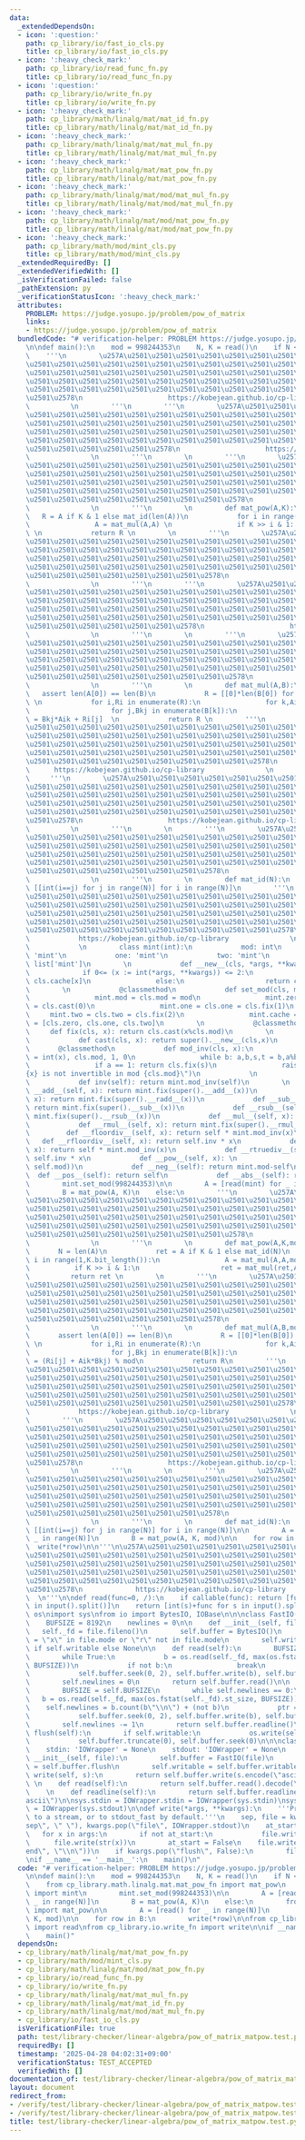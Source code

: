 ```yaml
---
data:
  _extendedDependsOn:
  - icon: ':question:'
    path: cp_library/io/fast_io_cls.py
    title: cp_library/io/fast_io_cls.py
  - icon: ':heavy_check_mark:'
    path: cp_library/io/read_func_fn.py
    title: cp_library/io/read_func_fn.py
  - icon: ':question:'
    path: cp_library/io/write_fn.py
    title: cp_library/io/write_fn.py
  - icon: ':heavy_check_mark:'
    path: cp_library/math/linalg/mat/mat_id_fn.py
    title: cp_library/math/linalg/mat/mat_id_fn.py
  - icon: ':heavy_check_mark:'
    path: cp_library/math/linalg/mat/mat_mul_fn.py
    title: cp_library/math/linalg/mat/mat_mul_fn.py
  - icon: ':heavy_check_mark:'
    path: cp_library/math/linalg/mat/mat_pow_fn.py
    title: cp_library/math/linalg/mat/mat_pow_fn.py
  - icon: ':heavy_check_mark:'
    path: cp_library/math/linalg/mat/mod/mat_mul_fn.py
    title: cp_library/math/linalg/mat/mod/mat_mul_fn.py
  - icon: ':heavy_check_mark:'
    path: cp_library/math/linalg/mat/mod/mat_pow_fn.py
    title: cp_library/math/linalg/mat/mod/mat_pow_fn.py
  - icon: ':heavy_check_mark:'
    path: cp_library/math/mod/mint_cls.py
    title: cp_library/math/mod/mint_cls.py
  _extendedRequiredBy: []
  _extendedVerifiedWith: []
  _isVerificationFailed: false
  _pathExtension: py
  _verificationStatusIcon: ':heavy_check_mark:'
  attributes:
    PROBLEM: https://judge.yosupo.jp/problem/pow_of_matrix
    links:
    - https://judge.yosupo.jp/problem/pow_of_matrix
  bundledCode: "# verification-helper: PROBLEM https://judge.yosupo.jp/problem/pow_of_matrix\n\
    \n\ndef main():\n    mod = 998244353\n    N, K = read()\n    if N < 10:\n    \
    \    '''\n        \u257A\u2501\u2501\u2501\u2501\u2501\u2501\u2501\u2501\u2501\
    \u2501\u2501\u2501\u2501\u2501\u2501\u2501\u2501\u2501\u2501\u2501\u2501\u2501\
    \u2501\u2501\u2501\u2501\u2501\u2501\u2501\u2501\u2501\u2501\u2501\u2501\u2501\
    \u2501\u2501\u2501\u2501\u2501\u2501\u2501\u2501\u2501\u2501\u2501\u2501\u2501\
    \u2501\u2501\u2501\u2501\u2501\u2501\u2501\u2501\u2501\u2501\u2501\u2501\u2501\
    \u2501\u2578\n                     https://kobejean.github.io/cp-library     \
    \          \n        '''\n        '''\n        \u257A\u2501\u2501\u2501\u2501\u2501\
    \u2501\u2501\u2501\u2501\u2501\u2501\u2501\u2501\u2501\u2501\u2501\u2501\u2501\
    \u2501\u2501\u2501\u2501\u2501\u2501\u2501\u2501\u2501\u2501\u2501\u2501\u2501\
    \u2501\u2501\u2501\u2501\u2501\u2501\u2501\u2501\u2501\u2501\u2501\u2501\u2501\
    \u2501\u2501\u2501\u2501\u2501\u2501\u2501\u2501\u2501\u2501\u2501\u2501\u2501\
    \u2501\u2501\u2501\u2501\u2501\u2578\n                     https://kobejean.github.io/cp-library\
    \               \n        '''\n        \n        '''\n        \u257A\u2501\u2501\
    \u2501\u2501\u2501\u2501\u2501\u2501\u2501\u2501\u2501\u2501\u2501\u2501\u2501\
    \u2501\u2501\u2501\u2501\u2501\u2501\u2501\u2501\u2501\u2501\u2501\u2501\u2501\
    \u2501\u2501\u2501\u2501\u2501\u2501\u2501\u2501\u2501\u2501\u2501\u2501\u2501\
    \u2501\u2501\u2501\u2501\u2501\u2501\u2501\u2501\u2501\u2501\u2501\u2501\u2501\
    \u2501\u2501\u2501\u2501\u2501\u2501\u2501\u2501\u2578\n                     https://kobejean.github.io/cp-library\
    \               \n        '''\n        \n        def mat_pow(A,K):\n         \
    \   R = A if K & 1 else mat_id(len(A))\n            for i in range(1,K.bit_length()):\n\
    \                A = mat_mul(A,A) \n                if K >> i & 1: R = mat_mul(R,A)\
    \ \n            return R \n        \n        '''\n        \u257A\u2501\u2501\u2501\
    \u2501\u2501\u2501\u2501\u2501\u2501\u2501\u2501\u2501\u2501\u2501\u2501\u2501\
    \u2501\u2501\u2501\u2501\u2501\u2501\u2501\u2501\u2501\u2501\u2501\u2501\u2501\
    \u2501\u2501\u2501\u2501\u2501\u2501\u2501\u2501\u2501\u2501\u2501\u2501\u2501\
    \u2501\u2501\u2501\u2501\u2501\u2501\u2501\u2501\u2501\u2501\u2501\u2501\u2501\
    \u2501\u2501\u2501\u2501\u2501\u2501\u2501\u2578\n                     https://kobejean.github.io/cp-library\
    \               \n        '''\n        '''\n        \u257A\u2501\u2501\u2501\u2501\
    \u2501\u2501\u2501\u2501\u2501\u2501\u2501\u2501\u2501\u2501\u2501\u2501\u2501\
    \u2501\u2501\u2501\u2501\u2501\u2501\u2501\u2501\u2501\u2501\u2501\u2501\u2501\
    \u2501\u2501\u2501\u2501\u2501\u2501\u2501\u2501\u2501\u2501\u2501\u2501\u2501\
    \u2501\u2501\u2501\u2501\u2501\u2501\u2501\u2501\u2501\u2501\u2501\u2501\u2501\
    \u2501\u2501\u2501\u2501\u2501\u2501\u2578\n                     https://kobejean.github.io/cp-library\
    \               \n        '''\n        \n        '''\n        \u257A\u2501\u2501\
    \u2501\u2501\u2501\u2501\u2501\u2501\u2501\u2501\u2501\u2501\u2501\u2501\u2501\
    \u2501\u2501\u2501\u2501\u2501\u2501\u2501\u2501\u2501\u2501\u2501\u2501\u2501\
    \u2501\u2501\u2501\u2501\u2501\u2501\u2501\u2501\u2501\u2501\u2501\u2501\u2501\
    \u2501\u2501\u2501\u2501\u2501\u2501\u2501\u2501\u2501\u2501\u2501\u2501\u2501\
    \u2501\u2501\u2501\u2501\u2501\u2501\u2501\u2501\u2578\n                     https://kobejean.github.io/cp-library\
    \               \n        '''\n        \n        def mat_mul(A,B):\n         \
    \   assert len(A[0]) == len(B)\n            R = [[0]*len(B[0]) for _ in range(len(A))]\
    \ \n            for i,Ri in enumerate(R):\n                for k,Aik in enumerate(A[i]):\n\
    \                    for j,Bkj in enumerate(B[k]):\n                        Ri[j]\
    \ = Bkj*Aik + Ri[j]  \n            return R \n        '''\n        \u257A\u2501\
    \u2501\u2501\u2501\u2501\u2501\u2501\u2501\u2501\u2501\u2501\u2501\u2501\u2501\
    \u2501\u2501\u2501\u2501\u2501\u2501\u2501\u2501\u2501\u2501\u2501\u2501\u2501\
    \u2501\u2501\u2501\u2501\u2501\u2501\u2501\u2501\u2501\u2501\u2501\u2501\u2501\
    \u2501\u2501\u2501\u2501\u2501\u2501\u2501\u2501\u2501\u2501\u2501\u2501\u2501\
    \u2501\u2501\u2501\u2501\u2501\u2501\u2501\u2501\u2501\u2578\n               \
    \      https://kobejean.github.io/cp-library               \n        '''\n   \
    \     '''\n        \u257A\u2501\u2501\u2501\u2501\u2501\u2501\u2501\u2501\u2501\
    \u2501\u2501\u2501\u2501\u2501\u2501\u2501\u2501\u2501\u2501\u2501\u2501\u2501\
    \u2501\u2501\u2501\u2501\u2501\u2501\u2501\u2501\u2501\u2501\u2501\u2501\u2501\
    \u2501\u2501\u2501\u2501\u2501\u2501\u2501\u2501\u2501\u2501\u2501\u2501\u2501\
    \u2501\u2501\u2501\u2501\u2501\u2501\u2501\u2501\u2501\u2501\u2501\u2501\u2501\
    \u2501\u2578\n                     https://kobejean.github.io/cp-library     \
    \          \n        '''\n        \n        '''\n        \u257A\u2501\u2501\u2501\
    \u2501\u2501\u2501\u2501\u2501\u2501\u2501\u2501\u2501\u2501\u2501\u2501\u2501\
    \u2501\u2501\u2501\u2501\u2501\u2501\u2501\u2501\u2501\u2501\u2501\u2501\u2501\
    \u2501\u2501\u2501\u2501\u2501\u2501\u2501\u2501\u2501\u2501\u2501\u2501\u2501\
    \u2501\u2501\u2501\u2501\u2501\u2501\u2501\u2501\u2501\u2501\u2501\u2501\u2501\
    \u2501\u2501\u2501\u2501\u2501\u2501\u2501\u2578\n                     https://kobejean.github.io/cp-library\
    \               \n        '''\n        \n        def mat_id(N):\n            return\
    \ [[int(i==j) for j in range(N)] for i in range(N)]\n        '''\n        \u257A\
    \u2501\u2501\u2501\u2501\u2501\u2501\u2501\u2501\u2501\u2501\u2501\u2501\u2501\
    \u2501\u2501\u2501\u2501\u2501\u2501\u2501\u2501\u2501\u2501\u2501\u2501\u2501\
    \u2501\u2501\u2501\u2501\u2501\u2501\u2501\u2501\u2501\u2501\u2501\u2501\u2501\
    \u2501\u2501\u2501\u2501\u2501\u2501\u2501\u2501\u2501\u2501\u2501\u2501\u2501\
    \u2501\u2501\u2501\u2501\u2501\u2501\u2501\u2501\u2501\u2501\u2578\n         \
    \            https://kobejean.github.io/cp-library               \n        '''\n\
    \            \n        class mint(int):\n            mod: int\n            zero:\
    \ 'mint'\n            one: 'mint'\n            two: 'mint'\n            cache:\
    \ list['mint']\n        \n            def __new__(cls, *args, **kwargs):\n   \
    \             if 0<= (x := int(*args, **kwargs)) <= 2:\n                    return\
    \ cls.cache[x]\n                else:\n                    return cls.fix(x)\n\
    \        \n            @classmethod\n            def set_mod(cls, mod: int):\n\
    \                mint.mod = cls.mod = mod\n                mint.zero = cls.zero\
    \ = cls.cast(0)\n                mint.one = cls.one = cls.fix(1)\n           \
    \     mint.two = cls.two = cls.fix(2)\n                mint.cache = cls.cache\
    \ = [cls.zero, cls.one, cls.two]\n        \n            @classmethod\n       \
    \     def fix(cls, x): return cls.cast(x%cls.mod)\n        \n            @classmethod\n\
    \            def cast(cls, x): return super().__new__(cls,x)\n        \n     \
    \       @classmethod\n            def mod_inv(cls, x):\n                a,b,s,t\
    \ = int(x), cls.mod, 1, 0\n                while b: a,b,s,t = b,a%b,t,s-a//b*t\n\
    \                if a == 1: return cls.fix(s)\n                raise ValueError(f\"\
    {x} is not invertible in mod {cls.mod}\")\n            \n            @property\n\
    \            def inv(self): return mint.mod_inv(self)\n        \n            def\
    \ __add__(self, x): return mint.fix(super().__add__(x))\n            def __radd__(self,\
    \ x): return mint.fix(super().__radd__(x))\n            def __sub__(self, x):\
    \ return mint.fix(super().__sub__(x))\n            def __rsub__(self, x): return\
    \ mint.fix(super().__rsub__(x))\n            def __mul__(self, x): return mint.fix(super().__mul__(x))\n\
    \            def __rmul__(self, x): return mint.fix(super().__rmul__(x))\n   \
    \         def __floordiv__(self, x): return self * mint.mod_inv(x)\n         \
    \   def __rfloordiv__(self, x): return self.inv * x\n            def __truediv__(self,\
    \ x): return self * mint.mod_inv(x)\n            def __rtruediv__(self, x): return\
    \ self.inv * x\n            def __pow__(self, x): \n                return self.cast(super().__pow__(x,\
    \ self.mod))\n            def __neg__(self): return mint.mod-self\n          \
    \  def __pos__(self): return self\n            def __abs__(self): return self\n\
    \        mint.set_mod(998244353)\n\n        A = [read(mint) for _ in range(N)]\n\
    \        B = mat_pow(A, K)\n    else:\n        '''\n        \u257A\u2501\u2501\
    \u2501\u2501\u2501\u2501\u2501\u2501\u2501\u2501\u2501\u2501\u2501\u2501\u2501\
    \u2501\u2501\u2501\u2501\u2501\u2501\u2501\u2501\u2501\u2501\u2501\u2501\u2501\
    \u2501\u2501\u2501\u2501\u2501\u2501\u2501\u2501\u2501\u2501\u2501\u2501\u2501\
    \u2501\u2501\u2501\u2501\u2501\u2501\u2501\u2501\u2501\u2501\u2501\u2501\u2501\
    \u2501\u2501\u2501\u2501\u2501\u2501\u2501\u2501\u2578\n                     https://kobejean.github.io/cp-library\
    \               \n        '''\n        \n        def mat_pow(A,K,mod):\n     \
    \       N = len(A)\n            ret = A if K & 1 else mat_id(N)\n            for\
    \ i in range(1,K.bit_length()):\n                A = mat_mul(A,A,mod) \n     \
    \           if K >> i & 1:\n                    ret = mat_mul(ret,A,mod) \n  \
    \          return ret \n        \n        '''\n        \u257A\u2501\u2501\u2501\
    \u2501\u2501\u2501\u2501\u2501\u2501\u2501\u2501\u2501\u2501\u2501\u2501\u2501\
    \u2501\u2501\u2501\u2501\u2501\u2501\u2501\u2501\u2501\u2501\u2501\u2501\u2501\
    \u2501\u2501\u2501\u2501\u2501\u2501\u2501\u2501\u2501\u2501\u2501\u2501\u2501\
    \u2501\u2501\u2501\u2501\u2501\u2501\u2501\u2501\u2501\u2501\u2501\u2501\u2501\
    \u2501\u2501\u2501\u2501\u2501\u2501\u2501\u2578\n                     https://kobejean.github.io/cp-library\
    \               \n        '''\n        \n        def mat_mul(A,B,mod):\n     \
    \       assert len(A[0]) == len(B)\n            R = [[0]*len(B[0]) for _ in range(len(A))]\
    \ \n            for i,Ri in enumerate(R):\n                for k,Aik in enumerate(A[i]):\n\
    \                    for j,Bkj in enumerate(B[k]):\n                        Ri[j]\
    \ = (Ri[j] + Aik*Bkj) % mod\n            return R\n        '''\n        \u257A\
    \u2501\u2501\u2501\u2501\u2501\u2501\u2501\u2501\u2501\u2501\u2501\u2501\u2501\
    \u2501\u2501\u2501\u2501\u2501\u2501\u2501\u2501\u2501\u2501\u2501\u2501\u2501\
    \u2501\u2501\u2501\u2501\u2501\u2501\u2501\u2501\u2501\u2501\u2501\u2501\u2501\
    \u2501\u2501\u2501\u2501\u2501\u2501\u2501\u2501\u2501\u2501\u2501\u2501\u2501\
    \u2501\u2501\u2501\u2501\u2501\u2501\u2501\u2501\u2501\u2501\u2578\n         \
    \            https://kobejean.github.io/cp-library               \n        '''\n\
    \        '''\n        \u257A\u2501\u2501\u2501\u2501\u2501\u2501\u2501\u2501\u2501\
    \u2501\u2501\u2501\u2501\u2501\u2501\u2501\u2501\u2501\u2501\u2501\u2501\u2501\
    \u2501\u2501\u2501\u2501\u2501\u2501\u2501\u2501\u2501\u2501\u2501\u2501\u2501\
    \u2501\u2501\u2501\u2501\u2501\u2501\u2501\u2501\u2501\u2501\u2501\u2501\u2501\
    \u2501\u2501\u2501\u2501\u2501\u2501\u2501\u2501\u2501\u2501\u2501\u2501\u2501\
    \u2501\u2578\n                     https://kobejean.github.io/cp-library     \
    \          \n        '''\n        \n        '''\n        \u257A\u2501\u2501\u2501\
    \u2501\u2501\u2501\u2501\u2501\u2501\u2501\u2501\u2501\u2501\u2501\u2501\u2501\
    \u2501\u2501\u2501\u2501\u2501\u2501\u2501\u2501\u2501\u2501\u2501\u2501\u2501\
    \u2501\u2501\u2501\u2501\u2501\u2501\u2501\u2501\u2501\u2501\u2501\u2501\u2501\
    \u2501\u2501\u2501\u2501\u2501\u2501\u2501\u2501\u2501\u2501\u2501\u2501\u2501\
    \u2501\u2501\u2501\u2501\u2501\u2501\u2501\u2578\n                     https://kobejean.github.io/cp-library\
    \               \n        '''\n        \n        def mat_id(N):\n            return\
    \ [[int(i==j) for j in range(N)] for i in range(N)]\n\n        A = [read() for\
    \ _ in range(N)]\n        B = mat_pow(A, K, mod)\n\n    for row in B:\n      \
    \  write(*row)\n\n'''\n\u257A\u2501\u2501\u2501\u2501\u2501\u2501\u2501\u2501\u2501\
    \u2501\u2501\u2501\u2501\u2501\u2501\u2501\u2501\u2501\u2501\u2501\u2501\u2501\
    \u2501\u2501\u2501\u2501\u2501\u2501\u2501\u2501\u2501\u2501\u2501\u2501\u2501\
    \u2501\u2501\u2501\u2501\u2501\u2501\u2501\u2501\u2501\u2501\u2501\u2501\u2501\
    \u2501\u2501\u2501\u2501\u2501\u2501\u2501\u2501\u2501\u2501\u2501\u2501\u2501\
    \u2501\u2578\n             https://kobejean.github.io/cp-library             \
    \  \n'''\n\ndef read(func=0, /):\n    if callable(func): return [func(s) for s\
    \ in input().split()]\n    return [int(s)+func for s in input().split()]\nimport\
    \ os\nimport sys\nfrom io import BytesIO, IOBase\n\n\nclass FastIO(IOBase):\n\
    \    BUFSIZE = 8192\n    newlines = 0\n\n    def __init__(self, file):\n     \
    \   self._fd = file.fileno()\n        self.buffer = BytesIO()\n        self.writable\
    \ = \"x\" in file.mode or \"r\" not in file.mode\n        self.write = self.buffer.write\
    \ if self.writable else None\n\n    def read(self):\n        BUFSIZE = self.BUFSIZE\n\
    \        while True:\n            b = os.read(self._fd, max(os.fstat(self._fd).st_size,\
    \ BUFSIZE))\n            if not b:\n                break\n            ptr = self.buffer.tell()\n\
    \            self.buffer.seek(0, 2), self.buffer.write(b), self.buffer.seek(ptr)\n\
    \        self.newlines = 0\n        return self.buffer.read()\n\n    def readline(self):\n\
    \        BUFSIZE = self.BUFSIZE\n        while self.newlines == 0:\n         \
    \   b = os.read(self._fd, max(os.fstat(self._fd).st_size, BUFSIZE))\n        \
    \    self.newlines = b.count(b\"\\n\") + (not b)\n            ptr = self.buffer.tell()\n\
    \            self.buffer.seek(0, 2), self.buffer.write(b), self.buffer.seek(ptr)\n\
    \        self.newlines -= 1\n        return self.buffer.readline()\n\n    def\
    \ flush(self):\n        if self.writable:\n            os.write(self._fd, self.buffer.getvalue())\n\
    \            self.buffer.truncate(0), self.buffer.seek(0)\n\n\nclass IOWrapper(IOBase):\n\
    \    stdin: 'IOWrapper' = None\n    stdout: 'IOWrapper' = None\n    \n    def\
    \ __init__(self, file):\n        self.buffer = FastIO(file)\n        self.flush\
    \ = self.buffer.flush\n        self.writable = self.buffer.writable\n\n    def\
    \ write(self, s):\n        return self.buffer.write(s.encode(\"ascii\"))\n   \
    \ \n    def read(self):\n        return self.buffer.read().decode(\"ascii\")\n\
    \    \n    def readline(self):\n        return self.buffer.readline().decode(\"\
    ascii\")\n\nsys.stdin = IOWrapper.stdin = IOWrapper(sys.stdin)\nsys.stdout = IOWrapper.stdout\
    \ = IOWrapper(sys.stdout)\n\ndef write(*args, **kwargs):\n    '''Prints the values\
    \ to a stream, or to stdout_fast by default.'''\n    sep, file = kwargs.pop(\"\
    sep\", \" \"), kwargs.pop(\"file\", IOWrapper.stdout)\n    at_start = True\n \
    \   for x in args:\n        if not at_start:\n            file.write(sep)\n  \
    \      file.write(str(x))\n        at_start = False\n    file.write(kwargs.pop(\"\
    end\", \"\\n\"))\n    if kwargs.pop(\"flush\", False):\n        file.flush()\n\
    \nif __name__ == '__main__':\n    main()\n"
  code: "# verification-helper: PROBLEM https://judge.yosupo.jp/problem/pow_of_matrix\n\
    \n\ndef main():\n    mod = 998244353\n    N, K = read()\n    if N < 10:\n    \
    \    from cp_library.math.linalg.mat.mat_pow_fn import mat_pow\n        from cp_library.math.mod.mint_cls\
    \ import mint\n        mint.set_mod(998244353)\n\n        A = [read(mint) for\
    \ _ in range(N)]\n        B = mat_pow(A, K)\n    else:\n        from cp_library.math.linalg.mat.mod.mat_pow_fn\
    \ import mat_pow\n\n        A = [read() for _ in range(N)]\n        B = mat_pow(A,\
    \ K, mod)\n\n    for row in B:\n        write(*row)\n\nfrom cp_library.io.read_func_fn\
    \ import read\nfrom cp_library.io.write_fn import write\n\nif __name__ == '__main__':\n\
    \    main()"
  dependsOn:
  - cp_library/math/linalg/mat/mat_pow_fn.py
  - cp_library/math/mod/mint_cls.py
  - cp_library/math/linalg/mat/mod/mat_pow_fn.py
  - cp_library/io/read_func_fn.py
  - cp_library/io/write_fn.py
  - cp_library/math/linalg/mat/mat_mul_fn.py
  - cp_library/math/linalg/mat/mat_id_fn.py
  - cp_library/math/linalg/mat/mod/mat_mul_fn.py
  - cp_library/io/fast_io_cls.py
  isVerificationFile: true
  path: test/library-checker/linear-algebra/pow_of_matrix_matpow.test.py
  requiredBy: []
  timestamp: '2025-04-28 04:02:31+09:00'
  verificationStatus: TEST_ACCEPTED
  verifiedWith: []
documentation_of: test/library-checker/linear-algebra/pow_of_matrix_matpow.test.py
layout: document
redirect_from:
- /verify/test/library-checker/linear-algebra/pow_of_matrix_matpow.test.py
- /verify/test/library-checker/linear-algebra/pow_of_matrix_matpow.test.py.html
title: test/library-checker/linear-algebra/pow_of_matrix_matpow.test.py
---
```

